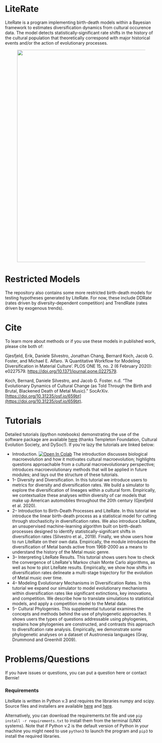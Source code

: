 # LiteRate
LiteRate is a program implementing birth-death models within a Bayesian framework to estimates diversification dynamics from cultural occurence data. The model detects statistically-significant rate shifts in the history of the cultural population that theoretically correspond with major historical events and/or the action of evolutionary processes. 

<figure align="center">
<img src="https://github.com/dsilvestro/LiteRate/raw/master/other/Figure_3.png" alt="" width="500" height="700" border="0">
</figure>

# Restricted Models
The repository also contains some more restricted birth-death models for testing hypotheses generated by LiteRate. For now, these include DDRate (rates driven by diversity-dependent competition) and TrendRate (rates driven by exogenous trends).

# Cite
To learn more about methods or if you use these models in published work, please cite both of:

Gjesfjeld, Erik, Daniele Silvestro, Jonathan Chang, Bernard Koch, Jacob G. Foster, and Michael E. Alfaro. ‘A Quantitative Workflow for Modeling Diversification in Material Culture’. PLOS ONE 15, no. 2 (6 February 2020): e0227579. https://doi.org/10.1371/journal.pone.0227579.

Koch, Bernard, Daniele Silvestro, and Jacob G. Foster. n.d. “The Evolutionary Dynamics of Cultural Change (as Told Through the Birth and Brutal, Blackened Death of Metal Music).” SocArXiv. [https://doi.org/10.31235/osf.io/659bt](https://doi.org/10.31235/osf.io/659bt).

# Tutorials
Detailed tutorials (ipython notebooks) demonstrating the use of the software package are available [here](http://www.dysoc.org/cesmodules/diversification_module/) (thanks Templeton Foundation, Cultural Evolution Society, and DySoc!). If you're lazy the tutorials are linked below:

-  Introduction. [![Open In Colab](https://colab.research.google.com/assets/colab-badge.svg)](http://colab.research.google.com/drive/google.com/file/d/1PiuXfk88XaqNkf1PYmLITBrwQ88NVcRW/view?usp=sharing) The introduction discusses biological macroevolution and how it motivates cultural macroevolution; highlights questions approachable from a cultural macroevolutionary perspective; introduces macroevolutionary methods that will be applied in future modules; and lays out the structure of these tutorials.
 -   1– Diversity and Diversification. In this tutorial we introduce users to metrics for diversity and diversification rates. We build a simulator to explore the diversification of lineages within a cultural form. Empirically, we contextualize these analyses within diversity of car models that make up American automobiles throughout the 20th century (Gjesfjeld et al. 2020).
 -   2– Introduction to Birth-Death Processes and LiteRate. In this tutorial we introduce the linear birth-death process as a statistical model for cutting through stochasticity in diversification rates. We also introduce LiteRate, an unsupervised machine-learning algorithm built on birth-death processes designed to identify statistically-signifcant shifts in diversification rates (Silvestro et al., 2019). Finally, we show users how to run LiteRate on their own data. Empirically, the module introduces the diversification of Metal bands active from 1968-2000 as a means to understand the history of the Metal music genre.
 -   3– Interpreting LiteRate Results. This tutorial shows users how to check the convergence of LiteRate's Markov chain Monte Carlo algorithms, as well as how to plot LiteRate results. Empirically, we show how shifts in diversification rates delineate a multi-stage trajectory for the evolution of Metal music over time.
 -   4– Modeling Evolutionary Mechanisms in Diversification Rates. In this tutorial we expand our simulator to model evolutionary mechanisms within diversification rates like significant extinctions, key innovations, and competition. We describe how to translate simulations to statistical models, and apply a competition model to the Metal data.
 -   5– Cultural Phylogenies. This supplemental tutuorial examines the concepts and methods behind the use of phylogenetic approaches. It shows users the types of questions addressable using phylogenies, explains how phylogenies are constructed, and contrasts this approach to diversifcation rate analysis. Empirically, we demonstrate some phylogenetic analyses on a dataset of Austronesia languages (Gray, Drummond and Greenhill 2009). 

# Problems/Questions
If you have issues or questions, you can put a question here or contact Bernie!

### Requirements
LiteRate is written in Python v.3 and requires 
the libraries numpy and scipy. 
Source files and installers are available [here](https://numpy.org) and [here](https://scipy.org). 

Alternatively, you can download the requirements.txt file and use `pip install -r requirements.txt` to install them from the terminal (UNIX systems). Note that if Python v.2 is the default version of Python in your machine you might need to use `python3` to launch the program and `pip3` to install the required libraries. 



